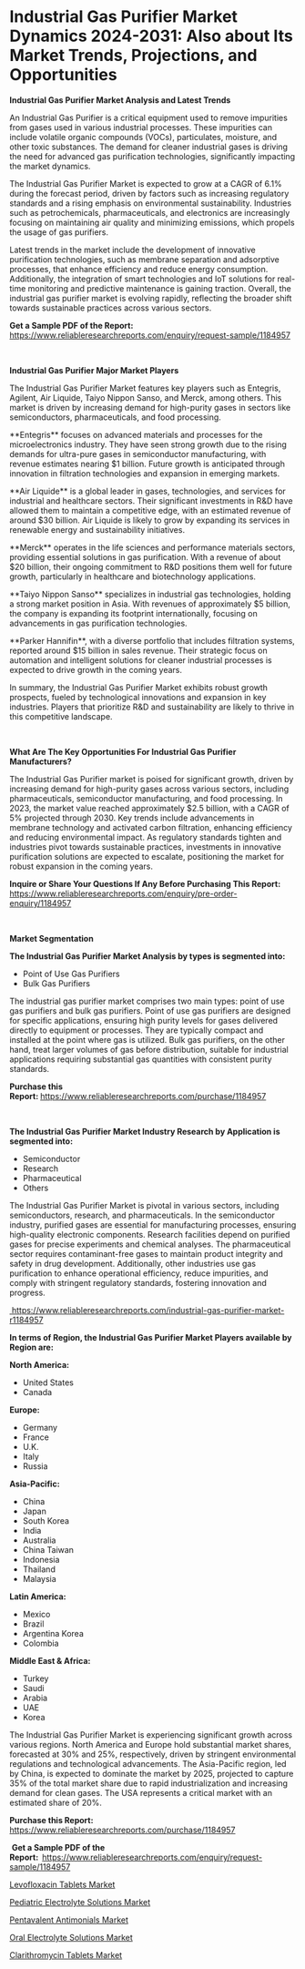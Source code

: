 <p><h1>Industrial Gas Purifier Market Dynamics 2024-2031: Also about Its Market Trends, Projections, and Opportunities</h1></p><p><strong>Industrial Gas Purifier Market Analysis and Latest Trends</strong></p>
<p><p>An Industrial Gas Purifier is a critical equipment used to remove impurities from gases used in various industrial processes. These impurities can include volatile organic compounds (VOCs), particulates, moisture, and other toxic substances. The demand for cleaner industrial gases is driving the need for advanced gas purification technologies, significantly impacting the market dynamics.</p><p>The Industrial Gas Purifier Market is expected to grow at a CAGR of 6.1% during the forecast period, driven by factors such as increasing regulatory standards and a rising emphasis on environmental sustainability. Industries such as petrochemicals, pharmaceuticals, and electronics are increasingly focusing on maintaining air quality and minimizing emissions, which propels the usage of gas purifiers.</p><p>Latest trends in the market include the development of innovative purification technologies, such as membrane separation and adsorptive processes, that enhance efficiency and reduce energy consumption. Additionally, the integration of smart technologies and IoT solutions for real-time monitoring and predictive maintenance is gaining traction. Overall, the industrial gas purifier market is evolving rapidly, reflecting the broader shift towards sustainable practices across various sectors.</p></p>
<p><strong>Get a Sample PDF of the Report:&nbsp;</strong> <a href="https://www.reliableresearchreports.com/enquiry/request-sample/1184957?utm_campaign=1486&utm_medium=2&utm_source=Github&utm_content=ia&utm_term=22102024&utm_id=industrial-gas-purifier">https://www.reliableresearchreports.com/enquiry/request-sample/1184957</a></p>
<p>&nbsp;</p>
<p><strong>Industrial Gas Purifier Major Market Players</strong></p>
<p><p>The Industrial Gas Purifier Market features key players such as Entegris, Agilent, Air Liquide, Taiyo Nippon Sanso, and Merck, among others. This market is driven by increasing demand for high-purity gases in sectors like semiconductors, pharmaceuticals, and food processing.</p><p>**Entegris** focuses on advanced materials and processes for the microelectronics industry. They have seen strong growth due to the rising demands for ultra-pure gases in semiconductor manufacturing, with revenue estimates nearing $1 billion. Future growth is anticipated through innovation in filtration technologies and expansion in emerging markets.</p><p>**Air Liquide** is a global leader in gases, technologies, and services for industrial and healthcare sectors. Their significant investments in R&D have allowed them to maintain a competitive edge, with an estimated revenue of around $30 billion. Air Liquide is likely to grow by expanding its services in renewable energy and sustainability initiatives.</p><p>**Merck** operates in the life sciences and performance materials sectors, providing essential solutions in gas purification. With a revenue of about $20 billion, their ongoing commitment to R&D positions them well for future growth, particularly in healthcare and biotechnology applications.</p><p>**Taiyo Nippon Sanso** specializes in industrial gas technologies, holding a strong market position in Asia. With revenues of approximately $5 billion, the company is expanding its footprint internationally, focusing on advancements in gas purification technologies.</p><p>**Parker Hannifin**, with a diverse portfolio that includes filtration systems, reported around $15 billion in sales revenue. Their strategic focus on automation and intelligent solutions for cleaner industrial processes is expected to drive growth in the coming years.</p><p>In summary, the Industrial Gas Purifier Market exhibits robust growth prospects, fueled by technological innovations and expansion in key industries. Players that prioritize R&D and sustainability are likely to thrive in this competitive landscape.</p></p>
<p>&nbsp;</p>
<p><strong>What Are The Key Opportunities For Industrial Gas Purifier Manufacturers?</strong></p>
<p><p>The Industrial Gas Purifier market is poised for significant growth, driven by increasing demand for high-purity gases across various sectors, including pharmaceuticals, semiconductor manufacturing, and food processing. In 2023, the market value reached approximately $2.5 billion, with a CAGR of 5% projected through 2030. Key trends include advancements in membrane technology and activated carbon filtration, enhancing efficiency and reducing environmental impact. As regulatory standards tighten and industries pivot towards sustainable practices, investments in innovative purification solutions are expected to escalate, positioning the market for robust expansion in the coming years.</p></p>
<p><strong>Inquire or Share Your Questions If Any Before Purchasing This Report:</strong> <a href="https://www.reliableresearchreports.com/enquiry/pre-order-enquiry/1184957?utm_campaign=1486&utm_medium=2&utm_source=Github&utm_content=ia&utm_term=22102024&utm_id=industrial-gas-purifier">https://www.reliableresearchreports.com/enquiry/pre-order-enquiry/1184957</a></p>
<p>&nbsp;</p>
<p><strong>Market Segmentation</strong></p>
<p><strong>The Industrial Gas Purifier Market Analysis by types is segmented into:</strong></p>
<p><ul><li>Point of Use Gas Purifiers</li><li>Bulk Gas Purifiers</li></ul></p>
<p><p>The industrial gas purifier market comprises two main types: point of use gas purifiers and bulk gas purifiers. Point of use gas purifiers are designed for specific applications, ensuring high purity levels for gases delivered directly to equipment or processes. They are typically compact and installed at the point where gas is utilized. Bulk gas purifiers, on the other hand, treat larger volumes of gas before distribution, suitable for industrial applications requiring substantial gas quantities with consistent purity standards.</p></p>
<p><strong>Purchase this Report:&nbsp;</strong><a href="https://www.reliableresearchreports.com/purchase/1184957?utm_campaign=1486&utm_medium=2&utm_source=Github&utm_content=ia&utm_term=22102024&utm_id=industrial-gas-purifier">https://www.reliableresearchreports.com/purchase/1184957</a></p>
<p>&nbsp;</p>
<p><strong>The Industrial Gas Purifier Market Industry Research by Application is segmented into:</strong></p>
<p><ul><li>Semiconductor</li><li>Research</li><li>Pharmaceutical</li><li>Others</li></ul></p>
<p><p>The Industrial Gas Purifier Market is pivotal in various sectors, including semiconductors, research, and pharmaceuticals. In the semiconductor industry, purified gases are essential for manufacturing processes, ensuring high-quality electronic components. Research facilities depend on purified gases for precise experiments and chemical analyses. The pharmaceutical sector requires contaminant-free gases to maintain product integrity and safety in drug development. Additionally, other industries use gas purification to enhance operational efficiency, reduce impurities, and comply with stringent regulatory standards, fostering innovation and progress.</p></p>
<p><a href="https://www.reliableresearchreports.com/industrial-gas-purifier-market-r1184957?utm_campaign=1486&utm_medium=2&utm_source=Github&utm_content=ia&utm_term=22102024&utm_id=industrial-gas-purifier">&nbsp;https://www.reliableresearchreports.com/industrial-gas-purifier-market-r1184957</a></p>
<p><strong>In terms of Region, the Industrial Gas Purifier Market Players available by Region are:</strong></p>
<p>
    <p> <strong> North America: </strong>
        <ul>
            <li>United States</li>
            <li>Canada</li>
        </ul>
        </p> 
    <p> <strong> Europe: </strong>
        <ul>
            <li>Germany</li>
            <li>France</li>
            <li>U.K.</li>
            <li>Italy</li>
            <li>Russia</li>
        </ul>
        </p> 
    <p> <strong> Asia-Pacific: </strong>
        <ul>
            <li>China</li>
            <li>Japan</li>
            <li>South Korea</li>
            <li>India</li>
            <li>Australia</li>
            <li>China Taiwan</li>
            <li>Indonesia</li>
            <li>Thailand</li>
            <li>Malaysia</li>
        </ul>
        </p> 
    <p> <strong> Latin America: </strong>
        <ul>
            <li>Mexico</li>
            <li>Brazil</li>
            <li>Argentina Korea</li>
            <li>Colombia</li>
        </ul>
        </p> 
    <p> <strong> Middle East & Africa: </strong>
        <ul>
            <li>Turkey</li>
            <li>Saudi</li>
            <li>Arabia</li>
            <li>UAE</li>
            <li>Korea</li>
        </ul>
    </p>
    </p>
<p><p>The Industrial Gas Purifier Market is experiencing significant growth across various regions. North America and Europe hold substantial market shares, forecasted at 30% and 25%, respectively, driven by stringent environmental regulations and technological advancements. The Asia-Pacific region, led by China, is expected to dominate the market by 2025, projected to capture 35% of the total market share due to rapid industrialization and increasing demand for clean gases. The USA represents a critical market with an estimated share of 20%.</p></p>
<p><strong>Purchase this Report: </strong><a href="https://www.reliableresearchreports.com/purchase/1184957?utm_campaign=1486&utm_medium=2&utm_source=Github&utm_content=ia&utm_term=22102024&utm_id=industrial-gas-purifier">https://www.reliableresearchreports.com/purchase/1184957</a></p>
<p>&nbsp;<strong>Get a Sample PDF of the Report:&nbsp;&nbsp;</strong><a href="https://www.reliableresearchreports.com/enquiry/request-sample/1184957?utm_campaign=1486&utm_medium=2&utm_source=Github&utm_content=ia&utm_term=22102024&utm_id=industrial-gas-purifier">https://www.reliableresearchreports.com/enquiry/request-sample/1184957</a></p>
<p><strong></strong></p>
<p><p><a href="https://www.linkedin.com/pulse/investment-opportunities-levofloxacin-tablets-sector-risk-uy03f?utm_campaign=1486&utm_medium=2&utm_source=Github&utm_content=ia&utm_term=22102024&utm_id=industrial-gas-purifier">Levofloxacin Tablets Market</a></p><p><a href="https://www.linkedin.com/pulse/pediatric-electrolyte-solutions-market-matrix-applications-types-o9fof?utm_campaign=1486&utm_medium=2&utm_source=Github&utm_content=ia&utm_term=22102024&utm_id=industrial-gas-purifier">Pediatric Electrolyte Solutions Market</a></p><p><a href="https://www.linkedin.com/pulse/pulse-pentavalent-antimonials-rhythms-change-market-resonance-g2gkf?utm_campaign=1486&utm_medium=2&utm_source=Github&utm_content=ia&utm_term=22102024&utm_id=industrial-gas-purifier">Pentavalent Antimonials Market</a></p><p><a href="https://www.linkedin.com/pulse/oral-electrolyte-solutions-industry-insights-report-analyzing-iocgf?utm_campaign=1486&utm_medium=2&utm_source=Github&utm_content=ia&utm_term=22102024&utm_id=industrial-gas-purifier">Oral Electrolyte Solutions Market</a></p><p><a href="https://www.linkedin.com/pulse/clarithromycin-tablets-market-matrix-applications-types-cagr-growth-2p2af?utm_campaign=1486&utm_medium=2&utm_source=Github&utm_content=ia&utm_term=22102024&utm_id=industrial-gas-purifier">Clarithromycin Tablets Market</a></p></p>